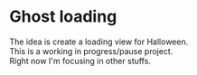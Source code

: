 # Ghost loading
The idea is create a loading view for Halloween.  
This is a working in progress/pause project.  
Right now I'm focusing in other stuffs.


